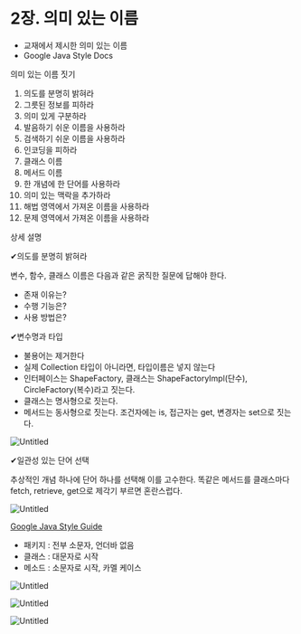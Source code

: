 # 2장. 의미 있는 이름
- 교재에서 제시한 의미 있는 이름
- Google Java Style Docs

의미 있는 이름 짓기

1. 의도를 분명히 밝혀라
2. 그릇된 정보를 피하라
3. 의미 있게 구분하라
4. 발음하기 쉬운 이름을 사용하라
5. 검색하기 쉬운 이름을 사용하라
6. 인코딩을 피하라
7. 클래스 이름
8. 메서드 이름
9. 한 개념에 한 단어를 사용하라
10. 의미 있는 맥락을 추가하라
11. 해법 영역에서 가져온 이름을 사용하라
12. 문제 영역에서 가져온 이름을 사용하라

상세 설명

✔의도를 분명히 밝혀라

변수, 함수, 클래스 이름은 다음과 같은 굵직한 질문에 답해야 한다.

- 존재 이유는?
- 수행 기능은?
- 사용 방법은?


✔변수명과 타입

- 불용어는 제거한다
- 실제 Collection 타입이 아니라면, 타입이름은 넣지 않는다
- 인터페이스는 ShapeFactory, 클래스는 ShapeFactoryImpl(단수), CircleFactory(복수)라고 짓는다.
- 클래스는 명사형으로 짓는다.
- 메서드는 동사형으로 짓는다. 조건자에는 is, 접근자는 get, 변경자는 set으로 짓는다.

![Untitled](https://s3-us-west-2.amazonaws.com/secure.notion-static.com/b7ae034f-b3fd-4a65-98f9-1270de2ed835/Untitled.png)

✔일관성 있는 단어 선택

추상적인 개념 하나에 단어 하나를 선택해 이를 고수한다. 똑같은 메서드를 클래스마다 fetch, retrieve, get으로 제각기 부르면 혼란스럽다.

![Untitled](https://s3-us-west-2.amazonaws.com/secure.notion-static.com/bacd70e7-eb8e-4b42-a5cc-a380193adabf/Untitled.png)

[Google Java Style Guide](https://google.github.io/styleguide/javaguide.html#s5-naming)

- 패키지 : 전부 소문자, 언더바 없음
- 클래스 : 대문자로 시작
- 메소드 : 소문자로 시작, 카멜 케이스

![Untitled](https://s3-us-west-2.amazonaws.com/secure.notion-static.com/6bc2bd02-ccc5-4864-93d1-bb6242932732/Untitled.png)

![Untitled](https://s3-us-west-2.amazonaws.com/secure.notion-static.com/a21858e6-e14f-46d5-9323-de60ca0db88b/Untitled.png)

![Untitled](https://s3-us-west-2.amazonaws.com/secure.notion-static.com/364bfd7a-81d3-4467-8289-4729cf20980f/Untitled.png)
